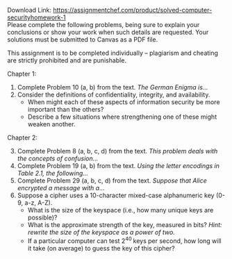 Download Link: https://assignmentchef.com/product/solved-computer-securityhomework-1
<br>
Please complete the following problems, being sure to explain your conclusions or show your work when such details are requested. Your solutions must be submitted to Canvas as a PDF file.

This assignment is to be completed individually – plagiarism and cheating are strictly prohibited and are punishable.

Chapter 1:

<ol>

 <li>Complete Problem 10 (a, b) from the text. <em>The German Enigma is…</em></li>

 <li>Consider the definitions of confidentiality, integrity, and availability.

  <ul>

   <li>When might each of these aspects of information security be more important than the others?</li>

   <li>Describe a few situations where strengthening one of these might weaken another.</li>

  </ul></li>

</ol>

Chapter 2:

<ol start="3">

 <li>Complete Problem 8 (a, b, c, d) from the text. <em>This problem deals with the concepts of confusion…</em></li>

 <li>Complete Problem 19 (a, b) from the text. <em>Using the letter encodings in Table 2.1, the following…</em></li>

 <li>Complete Problem 29 (a, b, c, d) from the text. <em>Suppose that Alice encrypted a message with a…</em></li>

 <li>Suppose a cipher uses a 10-character mixed-case alphanumeric key (0-9, a-z, A-Z).

  <ul>

   <li>What is the size of the keyspace (i.e., how many unique keys are possible)?</li>

   <li>What is the approximate strength of the key, measured in bits? <em>Hint: rewrite the size of the keyspace as a power of two.</em></li>

   <li>If a particular computer can test 2<sup>40 </sup>keys per second, how long will it take (on average) to guess the key of this cipher?</li>

  </ul></li>

</ol>